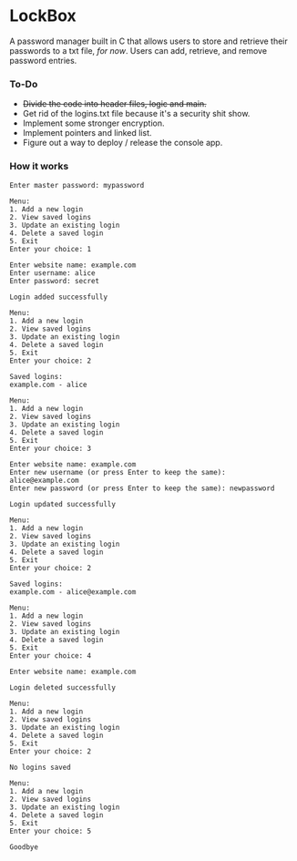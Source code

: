# LockBox

A password manager built in C that allows users to store and retrieve their passwords to a txt file, *for now*. Users can add, retrieve, and remove password entries.

### To-Do

- ~~Divide the code into header files, logic and main.~~
- Get rid of the logins.txt file because it's a security shit show.
- Implement some stronger encryption.
- Implement pointers and linked list.
- Figure out a way to deploy / release the console app.

### How it works

```
Enter master password: mypassword

Menu:
1. Add a new login
2. View saved logins
3. Update an existing login
4. Delete a saved login
5. Exit
Enter your choice: 1

Enter website name: example.com
Enter username: alice
Enter password: secret

Login added successfully

Menu:
1. Add a new login
2. View saved logins
3. Update an existing login
4. Delete a saved login
5. Exit
Enter your choice: 2

Saved logins:
example.com - alice

Menu:
1. Add a new login
2. View saved logins
3. Update an existing login
4. Delete a saved login
5. Exit
Enter your choice: 3

Enter website name: example.com
Enter new username (or press Enter to keep the same): alice@example.com
Enter new password (or press Enter to keep the same): newpassword

Login updated successfully

Menu:
1. Add a new login
2. View saved logins
3. Update an existing login
4. Delete a saved login
5. Exit
Enter your choice: 2

Saved logins:
example.com - alice@example.com

Menu:
1. Add a new login
2. View saved logins
3. Update an existing login
4. Delete a saved login
5. Exit
Enter your choice: 4

Enter website name: example.com

Login deleted successfully

Menu:
1. Add a new login
2. View saved logins
3. Update an existing login
4. Delete a saved login
5. Exit
Enter your choice: 2

No logins saved

Menu:
1. Add a new login
2. View saved logins
3. Update an existing login
4. Delete a saved login
5. Exit
Enter your choice: 5

Goodbye

```
